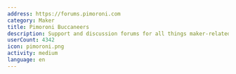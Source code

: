 ```yaml
---
address: https://forums.pimoroni.com
category: Maker
title: Pimoroni Buccaneers
description: Support and discussion forums for all things maker-related
userCount: 4342
icon: pimoroni.png
activity: medium
language: en
---
```

